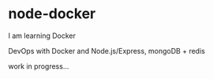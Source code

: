# node-docker
I am learning Docker

DevOps with Docker and Node.js/Express, mongoDB + redis

work in progress...
